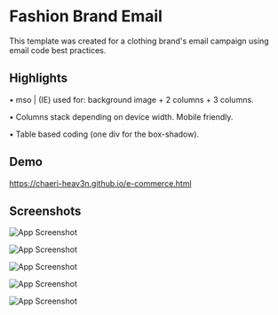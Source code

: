 # Fashion Brand Email

This template was created for a clothing brand's email campaign using email code best practices.

## Highlights
• mso | (IE) used for:
    background image
    + 2 columns
    + 3 columns.

• Columns stack depending on device width. Mobile friendly.

• Table based coding (one div for the box-shadow).
## Demo

https://chaeri-heav3n.github.io/e-commerce.html
## Screenshots

![App Screenshot](https://i.ibb.co/xG9qP6G/Screen-Shot-2023-03-06-at-6-27-33-PM.png)

![App Screenshot](https://i.ibb.co/pwj675t/Screen-Shot-2023-03-06-at-6-27-58-PM.png)

![App Screenshot](https://i.ibb.co/dP58JLV/Screen-Shot-2023-03-06-at-6-28-14-PM.png)

![App Screenshot](https://i.ibb.co/Zct3K9m/Screen-Shot-2023-03-06-at-6-28-26-PM.png)

![App Screenshot](https://i.ibb.co/1f2zmkc/Screen-Shot-2023-03-06-at-6-28-46-PM.png)

